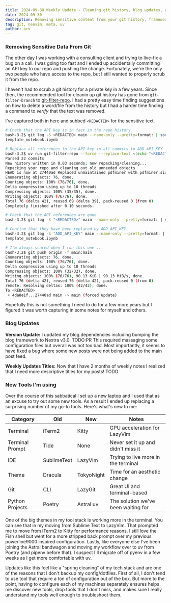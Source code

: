 ```yaml
---
title: 2024-09-30 Weekly Update - Cleaning git history, blog updates, and new command line tools 
date: 2024-09-30
description: Removing sensitive content from your git history, framework and title format updates for the blog, and new tools I've started using over the last 3 months.
tag: git, neovim, meta, uv 
author: acv
---
```


### Removing Sensitive Data From Git

The other day I was working with a consulting client and trying to live-fix a bug on a call. I was going too fast and I ended up accidentally committing an API key to our repo and pushing the change. Fortunately, we're the only two people who have access to the repo, but I still wanted to properly scrub it from the repo.

I haven't had to scrub a git history for a private key in a few years. Since then, the recommended tool for cleanin up git history has gone from `git-filter-branch` to [git-filter-repo](https://github.com/newren/git-filter-repo). I had a pretty easy time finding suggestions on how to delete a word/file from the history but I had a harder time finding a command to _verify_ that the text was removed.

I've captured both in here and subbed `<REDACTED>` for the sensitive text.

```bash
# Check that the API key is in fact in the repo history
bash-3.2$ git log -S <REDACTED> main --name-only --pretty=format: | sort -u
template_notebook.ipynb

# Replace all references to the API key in all commits to ADD_API_KEY
bash-3.2$ uv run git-filter-repo --force --replace-text <(echo "<REDACTED>==>ADD_API_KEY")
Parsed 22 commits
New history written in 0.03 seconds; now repacking/cleaning...
Repacking your repo and cleaning out old unneeded objects
HEAD is now at 27440ad Replaced unmaintained pdfminer with pdfminer.six (#11)
Enumerating objects: 76, done.
Counting objects: 100% (76/76), done.
Delta compression using up to 10 threads
Compressing objects: 100% (35/35), done.
Writing objects: 100% (76/76), done.
Total 76 (delta 42), reused 69 (delta 39), pack-reused 0 (from 0)
Completely finished after 0.10 seconds.

# Check that the API references are gone
bash-3.2$ git log -S "<REDACTED>" main --name-only --pretty=format: | sort -u

# Confirm that they have been replaced by ADD_API_KEY
bash-3.2$ git log -S "ADD_API_KEY" main --name-only --pretty=format: | sort -u
template_notebook.ipynb

# I'm always scared when I run this one ...
bash-3.2$ git push origin -f main:main
Enumerating objects: 76, done.
Counting objects: 100% (76/76), done.
Delta compression using up to 10 threads
Compressing objects: 100% (32/32), done.
Writing objects: 100% (76/76), 90.13 KiB | 90.13 MiB/s, done.
Total 76 (delta 42), reused 76 (delta 42), pack-reused 0 (from 0)
remote: Resolving deltas: 100% (42/42), done.
To <REDACTED>
 + 4da8e1f...27440ad main -> main (forced update)
```

Hopefully this is not something I need to do for a few more years but I figured it was worth capturing in some notes for myself and others.

### Blog Updates

**Version Update:** I updated my blog dependencies including bumping the blog framework to Nextra v3.0. TODO:PR This required massaging some configuration files but overall was not too bad. Most importantly, it seems to have fixed a bug where some new posts were not being added to the main post feed.

**Weekly Updates Titles:** Now that I have 2 months of weekly notes I realized that I need more descriptive titles for my posts! TODO

### New Tools I'm using

Over the course of this sabbatical I set up a new laptop and I used that as an excuse to try out some new tools. As a result I ended up replacing a surprising number of my go-to tools. Here's what's new to me:

| Category        | Old         | New        | Notes                               |
| --------------- | ----------- | ---------- | ----------------------------------- |
| Terminal        | iTerm2      | Kitty      | GPU acceleration for LazyVim        |
| Terminal Prompt | Tide        | None       | Never set it up and didn't miss it  |
| IDE             | SublimeText | LazyVim    | Trying to live more in the terminal |
| Theme           | Dracula     | TokyoNight | Time for an aesthetic change        |
| Git             | CLI         | LazyGit    | Great UI and terminal-based         |
| Python Projects | Poetry      | Astral uv  | The solution we've been waiting for |

One of the big themes in my tool stack is working more in the terminal. You can see that in my moving from Sublime Text to LazyVim. That prompted me to move from iTerm2 to Kitty for performance reasons. I still love the Fish shell but went for a more stripped back prompt over my previous powerline9000 inspired configuration. Lastly, like everyone else I've been joining the Astral bandwagon and moving my workflow over to uv from Poetry (and pipenv before that). I suspect I'll migrate off of pyenv in a few weeks as I get more comfortable with uv.

Updates like this feel like a "spring cleaning" of my tech stack and are one of the reasons that I don't backup my config/dotfiles. First of all, I don't tend to use tool that require a ton of configuration out of the box. But more to the point, having to configure each of my machines separately ensures helps me discover new tools, drop tools that I don't miss, and makes sure I really understand my tools well enough to troubleshoot them.
